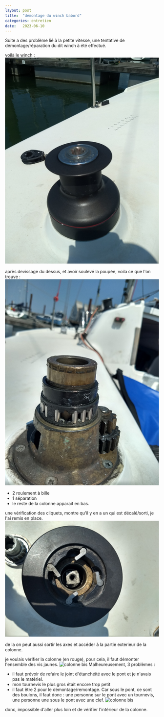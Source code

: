 ```yaml
---
layout: post
title:  "démontage du winch babord"
categories: entretien
date:   2023-06-10
---
```


Suite a des problème lié à la petite vitesse, une tentative de démontage/réparation du dit winch à été effectué.

voilà le winch :
![le winch](/images/posts/winch/winch1.jpg)

après devissage du dessus, et avoir soulevé la poupée, voila ce que l'on trouve :
![colonne](/images/posts/winch/winch2.jpg)
* 2 roulement à bille
* 1 séparation
* le reste de la colonne apparait en bas.

une vérification  des cliquets, montre qu'il y en a un qui est décalé/sorti, je l'ai remis en place.
![cliquets](/images/posts/winch/winch3.jpg)

de la on peut aussi sortir les axes et accéder à la partie exterieur de la colonne.

je voulais vérifier  la colonne (en rouge), pour cela, il faut démonter  l'ensemble des vis jaunes.
![colonne bis](/images/posts/winch/winch4.jpg)
Malheureusement, 3 problèmes : 
* il faut prévoir  de refaire le joint d'étanchéité   avec le pont et je n'avais pas le matériel.
* mon tournevis le plus gros était encore trop petit
* il faut être 2 pour le démontage/remontage. Car sous le pont, ce sont des boulons, il faut donc : une personne sur le pont avec un tournevis, une personne une sous le pont avec une clef.
![colonne bis](/images/posts/winch/winch4.jpg)

donc, impossible d'aller plus loin et de vérifier  l'intérieur  de la colonne.


